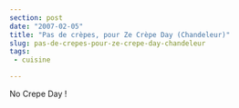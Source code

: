 ```yaml
---
section: post
date: "2007-02-05"
title: "Pas de crèpes, pour Ze Crèpe Day (Chandeleur)"
slug: pas-de-crepes-pour-ze-crepe-day-chandeleur
tags:
 - cuisine

---
```


No Crepe Day !
